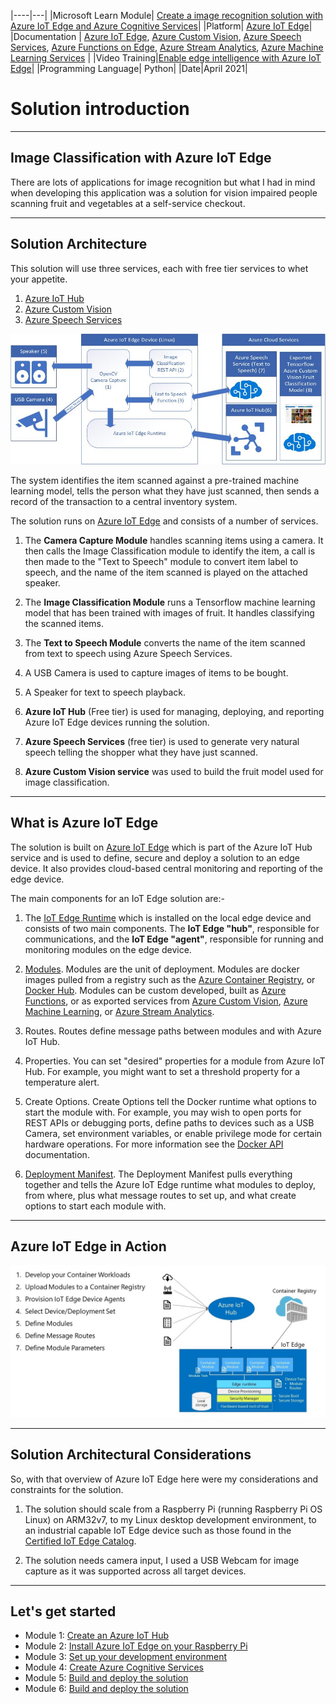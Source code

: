 
|----|---|
|Microsoft Learn Module| [Create a image recognition solution with Azure IoT Edge and Azure Cognitive Services](http://docs.microsoft.com/learn/?WT.mc_id=iot-0000-dglover)|
|Platform| [Azure IoT Edge](https://docs.microsoft.com/azure/iot-edge/?WT.mc_id=iot-0000-dglover)|
|Documentation | [Azure IoT Edge](https://docs.microsoft.com/azure/iot-edge/?WT.mc_id=iot-0000-dglover), [Azure Custom Vision](https://docs.microsoft.com/azure/cognitive-services/custom-vision-service/getting-started-build-a-classifier/?WT.mc_id=iot-0000-dglover), [Azure Speech Services](https://docs.microsoft.com/azure/cognitive-services/speech-service/overview/?WT.mc_id=iot-0000-dglover),  [Azure Functions on Edge](https://docs.microsoft.com/azure/iot-edge/tutorial-deploy-function/?WT.mc_id=iot-0000-dglover), [Azure Stream Analytics](https://docs.microsoft.com/azure/iot-edge/tutorial-deploy-stream-analytics/?WT.mc_id=iot-0000-dglover), [Azure Machine Learning Services](https://docs.microsoft.com/azure/iot-edge/tutorial-deploy-machine-learning/?WT.mc_id=iot-0000-dglover) |
|Video Training|[Enable edge intelligence with Azure IoT Edge](https://channel9.msdn.com/events/Connect/2017/T253?WT.mc_id=iot-0000-dglover)|
|Programming Language| Python|
|Date|April 2021|

# Solution introduction

---

## Image Classification with Azure IoT Edge

There are lots of applications for image recognition but what I had in mind when developing this application was a solution for vision impaired people scanning fruit and vegetables at a self-service checkout.

---

## Solution Architecture

This solution will use three services, each with free tier services to whet your appetite.

1. [Azure IoT Hub](https://docs.microsoft.com/azure/iot-hub/?WT.mc_id=iot-0000-dglover)
2. [Azure Custom Vision](https://docs.microsoft.com/azure/cognitive-services/custom-vision-service/?WT.mc_id=iot-0000-dglover)
3. [Azure Speech Services](https://docs.microsoft.com/azure/cognitive-services/speech-service/?WT.mc_id=iot-0000-dglover)


![IoT Edge Solution Architecture](zdocs/resources/Architecture.jpg)

The system identifies the item scanned against a pre-trained machine learning model, tells the person what they have just scanned, then sends a record of the transaction to a central inventory system.

The solution runs on [Azure IoT Edge](https://docs.microsoft.com/azure/iot-edge/?WT.mc_id=iot-0000-dglover) and consists of a number of services.

1. The **Camera Capture Module** handles scanning items using a camera. It then calls the Image Classification module to identify the item, a call is then made to the "Text to Speech" module to convert item label to speech, and the name of the item scanned is played on the attached speaker.  

2. The **Image Classification Module** runs a Tensorflow machine learning model that has been trained with images of fruit. It handles classifying the scanned items.

3. The **Text to Speech Module** converts the name of the item scanned from text to speech using Azure Speech Services.

4. A USB Camera is used to capture images of items to be bought.

5. A Speaker for text to speech playback.

6. **Azure IoT Hub** (Free tier) is used for managing, deploying, and reporting Azure IoT Edge devices running the solution.

7. **Azure Speech Services** (free tier) is used to generate very natural speech telling the shopper what they have just scanned.

8. **Azure Custom Vision service** was used to build the fruit model used for image classification.

---

## What is Azure IoT Edge

The solution is built on [Azure IoT Edge](https://docs.microsoft.com/azure/iot-edge/?WT.mc_id=iot-0000-dglover) which is part of the Azure IoT Hub service and is used to define, secure and deploy a solution to an edge device. It also provides cloud-based central monitoring and reporting of the edge device.

The main components for an IoT Edge solution are:-

1. The [IoT Edge Runtime](https://docs.microsoft.com/azure/iot-edge/iot-edge-runtime/?WT.mc_id=iot-0000-dglover) which is installed on the local edge device and consists of two main components. The **IoT Edge "hub"**, responsible for communications, and the **IoT Edge "agent"**, responsible for running and monitoring modules on the edge device.

2. [Modules](https://docs.microsoft.com/azure/iot-edge/iot-edge-modules/?WT.mc_id=iot-0000-dglover). Modules are the unit of deployment. Modules are docker images pulled from a registry such as the [Azure Container Registry](https://azure.microsoft.com/services/container-registry/?WT.mc_id=iot-0000-dglover), or [Docker Hub](https://hub.docker.com/). Modules can be custom developed, built as [Azure Functions](https://docs.microsoft.com/azure/iot-edge/tutorial-deploy-function/?WT.mc_id=iot-0000-dglover), or as exported services from [Azure Custom Vision](https://docs.microsoft.com/azure/iot-edge/tutorial-deploy-stream-analytics/?WT.mc_id=iot-0000-dglover), [Azure Machine Learning](https://docs.microsoft.com/azure/iot-edge/tutorial-deploy-machine-learning/?WT.mc_id=iot-0000-dglover), or [Azure Stream Analytics](https://docs.microsoft.com/azure/iot-edge/tutorial-deploy-stream-analytics/?WT.mc_id=iot-0000-dglover).

3. Routes. Routes define message paths between modules and with Azure IoT Hub.

4. Properties. You can set "desired" properties for a module from Azure IoT Hub. For example, you might want to set a threshold property for a temperature alert.

5. Create Options. Create Options tell the Docker runtime what options to start the module with. For example, you may wish to open ports for REST APIs or debugging ports, define paths to devices such as a USB Camera, set environment variables, or enable privilege mode for certain hardware operations. For more information see the [Docker API](https://docs.docker.com/engine/api/latest/) documentation.

6. [Deployment Manifest](https://docs.microsoft.com/azure/iot-edge/module-composition/?WT.mc_id=iot-0000-dglover). The Deployment Manifest pulls everything together and tells the Azure IoT Edge runtime what modules to deploy, from where, plus what message routes to set up, and what create options to start each module with.

---

## Azure IoT Edge in Action

![iot edge in action](zdocs/resources/iot-edge-in-action.jpg)

---

## Solution Architectural Considerations

So, with that overview of Azure IoT Edge here were my considerations and constraints for the solution.

1. The solution should scale from a Raspberry Pi (running Raspberry Pi OS Linux) on ARM32v7, to my Linux desktop development environment, to an industrial capable IoT Edge device such as those found in the [Certified IoT Edge Catalog](https://catalog.azureiotsolutions.com/).

2. The solution needs camera input, I used a USB Webcam for image capture as it was supported across all target devices.

---

## Let's get started

<!-- [Home](../../README.md) -->

* Module 1: [Create an Azure IoT Hub](zdocs/module_1_create_iot_hub/README.md)
* Module 2: [Install Azure IoT Edge on your Raspberry Pi](zdocs/module_2_install_azure_iot_edge/README.md)
* Module 3: [Set up your development environment](zdocs/module_3_set_up_computer/README.md)
* Module 4: [Create Azure Cognitive Services](zdocs/module_4_create_azure_resources/README.md)
* Module 5: [Build and deploy the solution](zdocs/module_5_building_the_solution/README.md)
* Module 6: [Build and deploy the solution](zdocs/module_6_camera_settings/README.md)
